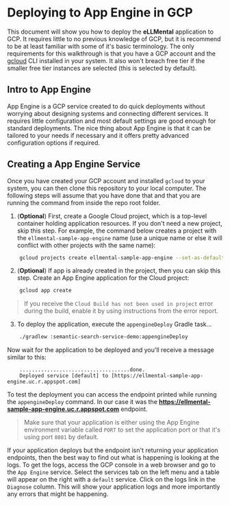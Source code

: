 # Deploying to App Engine in GCP

This document will show you how to deploy the __eLLMental__ application to GCP. It requires little to no previous knowledge of GCP, but it is recommend to be at least familiar with some of it's basic terminology. The only requirements for this walkthrough is that you have a GCP account and the [gcloud](https://cloud.google.com/sdk/docs/install) CLI installed in your system. It also won't breach free tier if the smaller free tier instances are selected (this is selected by default).


## Intro to App Engine

App Engine is a GCP service created to do quick deployments without worrying about designing systems and connecting different services. It requires little configuration and most default settings are good enough for standard deployments. The nice thing about App Engine is that it can be tailored to your needs if necessary and it offers pretty advanced configuration options if required.


## Creating a App Engine Service

Once you have created your GCP account and installed `gcloud` to your system, you can then clone this repository to your local computer. The following steps will assume that you have done that and that you are running the command from inside the repo root folder.



1. (__Optional__)  First, create a Google Cloud project, which is a top-level container holding application resources. If you don't need a new project, skip this step. For example, the command below creates a project with the `ellmental-sample-app-engine` name (use a unique name or else it will conflict with other projects with the same name):


```sh
    gcloud projects create ellmental-sample-app-engine --set-as-default
```

2. (__Optional__)  If app is already created in the project, then you can skip this step. Create an App Engine application for the Cloud project:

```sh
    gcloud app create
```

> If you receive the `Cloud Build has not been used in project` error during the build, enable it by using instructions from the error report.


3. To deploy the application, execute the `appengineDeploy` Gradle task...

```sh
    ./gradlew :semantic-search-service-demo:appengineDeploy
```

Now wait for the application to be deployed and you'll receive a message similar to this:

```
    ....................................done.
    Deployed service [default] to [https://ellmental-sample-app-engine.uc.r.appspot.com]
```

To test the deployment you can access the endpoint printed while running the `appengineDeploy` command. In our case it was the __https://ellmental-sample-app-engine.uc.r.appspot.com__ endpoint. 


> Make sure that your application is either using the App Engine environment variable called `PORT` to set the application port or that it's using port `8081` by default.


If your application deploys but the endpoint isn't returning your application endpoints, then the best way to find out what is happening is looking at the logs. To get the logs, access the GCP console in a web browser and go to the `App Engine` service. Select the services tab on the left menu and a table will appear on the right with a `default` service. Click on the logs link in the `Diagnose` column. This will show your application logs and more importantly any errors that might be happening. 

